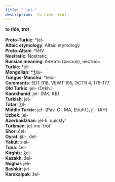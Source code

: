 ```yaml
---
title: " jel-"
description:  to ride, trot
---
```

<p data-pagefind-weight="0.5">
<strong> to ride, trot</strong><br><br>
<strong>Proto-Turkic</strong>:  *jēl-<br>
<strong>Altaic etymology</strong>:  Altaic etymology<br>
<strong> Proto-Altaic</strong>:  *ĺḗlV<br>
<strong>Nostratic</strong>:  Nostratic<br>
<strong>Russian meaning</strong>:  бежать (рысью), нестись<br>
<strong>Turkic</strong>:  *jēl-<br>
<strong>Mongolian</strong>:  *ǯilu-<br>
<strong>Tungus-Manchu</strong>:  *lelu-<br>
<strong>Comments</strong>:  EDT 918, VEWT 195, ЭСТЯ 4, 176-177.<br>
<strong>Old Turkic</strong>:  jel- (Orkh.)<br>
<strong>Karakhanid</strong>:  jel- (MK, KB)<br>
<strong>Turkish</strong>:  jel-<br>
<strong>Tatar</strong>:  ǯil-<br>
<strong>Middle Turkic</strong>:  jel- (Pav. C., MA, Ettuhf.), jil- (AH)<br>
<strong>Uzbek</strong>:  jel-<br>
<strong>Azerbaidzhan</strong>:  jel-li `quickly'<br>
<strong>Turkmen</strong>:  jel-me `trot'<br>
<strong>Shor</strong>:  čel-<br>
<strong>Oyrat</strong>:  jäl-, d́el-<br>
<strong>Yakut</strong>:  siel-<br>
<strong>Tuva</strong>:  čel-<br>
<strong>Kirghiz</strong>:  ǯel-<br>
<strong>Kazakh</strong>:  žel-<br>
<strong>Noghai</strong>:  jeli-<br>
<strong>Bashkir</strong>:  jel-<br>
<strong>Karakalpak</strong>:  žel-<br>

</p>
